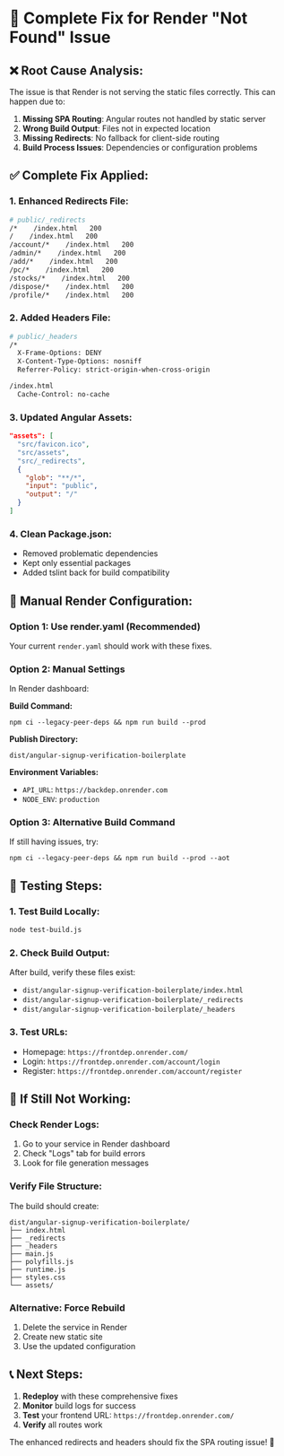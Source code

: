 # 🔧 Complete Fix for Render "Not Found" Issue

## ❌ **Root Cause Analysis:**

The issue is that Render is not serving the static files correctly. This can happen due to:

1. **Missing SPA Routing**: Angular routes not handled by static server
2. **Wrong Build Output**: Files not in expected location
3. **Missing Redirects**: No fallback for client-side routing
4. **Build Process Issues**: Dependencies or configuration problems

## ✅ **Complete Fix Applied:**

### **1. Enhanced Redirects File:**
```bash
# public/_redirects
/*    /index.html   200
/    /index.html   200
/account/*    /index.html   200
/admin/*    /index.html   200
/add/*    /index.html   200
/pc/*    /index.html   200
/stocks/*    /index.html   200
/dispose/*    /index.html   200
/profile/*    /index.html   200
```

### **2. Added Headers File:**
```bash
# public/_headers
/*
  X-Frame-Options: DENY
  X-Content-Type-Options: nosniff
  Referrer-Policy: strict-origin-when-cross-origin

/index.html
  Cache-Control: no-cache
```

### **3. Updated Angular Assets:**
```json
"assets": [
  "src/favicon.ico",
  "src/assets",
  "src/_redirects",
  {
    "glob": "**/*",
    "input": "public",
    "output": "/"
  }
]
```

### **4. Clean Package.json:**
- Removed problematic dependencies
- Kept only essential packages
- Added tslint back for build compatibility

## 🔧 **Manual Render Configuration:**

### **Option 1: Use render.yaml (Recommended)**
Your current `render.yaml` should work with these fixes.

### **Option 2: Manual Settings**
In Render dashboard:

**Build Command:**
```
npm ci --legacy-peer-deps && npm run build --prod
```

**Publish Directory:**
```
dist/angular-signup-verification-boilerplate
```

**Environment Variables:**
- `API_URL`: `https://backdep.onrender.com`
- `NODE_ENV`: `production`

### **Option 3: Alternative Build Command**
If still having issues, try:
```
npm ci --legacy-peer-deps && npm run build --prod --aot
```

## 🧪 **Testing Steps:**

### **1. Test Build Locally:**
```bash
node test-build.js
```

### **2. Check Build Output:**
After build, verify these files exist:
- `dist/angular-signup-verification-boilerplate/index.html`
- `dist/angular-signup-verification-boilerplate/_redirects`
- `dist/angular-signup-verification-boilerplate/_headers`

### **3. Test URLs:**
- Homepage: `https://frontdep.onrender.com/`
- Login: `https://frontdep.onrender.com/account/login`
- Register: `https://frontdep.onrender.com/account/register`

## 🚨 **If Still Not Working:**

### **Check Render Logs:**
1. Go to your service in Render dashboard
2. Check "Logs" tab for build errors
3. Look for file generation messages

### **Verify File Structure:**
The build should create:
```
dist/angular-signup-verification-boilerplate/
├── index.html
├── _redirects
├── _headers
├── main.js
├── polyfills.js
├── runtime.js
├── styles.css
└── assets/
```

### **Alternative: Force Rebuild**
1. Delete the service in Render
2. Create new static site
3. Use the updated configuration

## 📞 **Next Steps:**

1. **Redeploy** with these comprehensive fixes
2. **Monitor** build logs for success
3. **Test** your frontend URL: `https://frontdep.onrender.com/`
4. **Verify** all routes work

The enhanced redirects and headers should fix the SPA routing issue! 🎯
